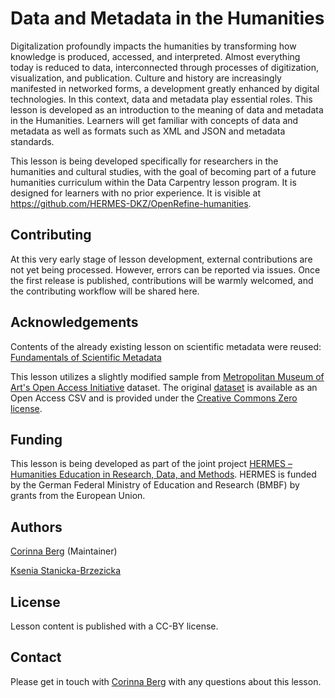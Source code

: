 # Data and Metadata in the Humanities

Digitalization profoundly impacts the humanities by transforming how knowledge is produced, accessed, and interpreted. Almost everything today is reduced to data, interconnected through processes of digitization, visualization, and publication. Culture and history are increasingly manifested in networked forms, a development greatly enhanced by digital technologies. In this context, data and metadata play essential roles. This lesson is developed as an introduction to the meaning of data and metadata in the Humanities. Learners will get familiar with concepts of data and metadata as well as formats such as XML and JSON and metadata standards. 

This lesson is being developed specifically for researchers in the humanities and cultural studies, with the goal of becoming part of a future humanities curriculum within the Data Carpentry lesson program. It is designed for learners with no prior experience. It is visible at https://github.com/HERMES-DKZ/OpenRefine-humanities. 

## Contributing

At this very early stage of lesson development, external contributions are not yet being processed. However, errors can be reported via issues. Once the first release is published, contributions will be warmly welcomed, and the contributing workflow will be shared here.

## Acknowledgements

Contents of the already existing lesson on scientific metadata were reused:
[Fundamentals of Scientific Metadata](https://carpentries-incubator.github.io/scientific-metadata/)


This lesson utilizes a slightly modified sample from [Metropolitan Museum of Art's Open Access Initiative](https://www.metmuseum.org/about-the-met/policies-and-documents/open-access) dataset. The original [dataset](https://github.com/metmuseum/openaccess) is available as an Open Access CSV and is provided under the [Creative Commons Zero license](https://creativecommons.org/publicdomain/zero/1.0/).

## Funding

This lesson is being developed as part of the joint project [HERMES – Humanities Education in Research, Data, and Methods](hermes-hub.de). HERMES is funded by the German Federal Ministry of Education and Research (BMBF) by grants from the European Union.

## Authors

[Corinna Berg](https://github.com/KassieBee) (Maintainer)

[Ksenia Stanicka-Brzezicka](https://github.com/kseniastanicka) 

## License
Lesson content is published with a CC-BY license.

## Contact
Please get in touch with [Corinna Berg](https://github.com/KassieBee) with any questions about this lesson.
